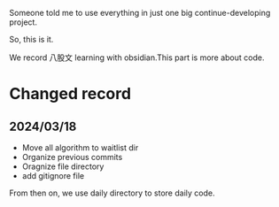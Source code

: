 Someone told me to use everything in just one big continue-developing project.

So, this is it.

We record 八股文 learning with obsidian.This part is more about code.

# Changed record
## 2024/03/18
- Move all algorithm to waitlist dir
- Organize previous commits
- Oragnize file directory
- add gitignore file

From then on, we use daily directory to store daily code.